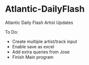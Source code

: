# Atlantic-DailyFlash
Atlantic Daily Flash Artist Updates

To Do:
- Create multiple artist/track input
- Enable save as excel
- Add extra queries from Jose
- Finish Main program
